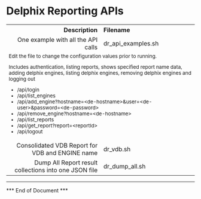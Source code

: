# Delphix Reporting APIs

<table>
  
  <tr>
   <th align="right">Description</th><th align="left">Filename</th>
  </tr>
  
  <tr>
   <td align="right">One example with all the API calls</td><td>dr_api_examples.sh </td>
  </tr>
  
  <tr>
    <td colspan=2 style="font-size:10pt;">
Edit the file to change the configuration values prior to running.

Includes authentication, listing reports, shows specified report name data, adding delphix engines, listing delphix engines, removing delphix engines and logging out 

<ul>
  <li>/api/login</li>
  <li>/api/list_engines</li>
  <li>/api/add_engine?hostname=&lt;de-hostname&gt;&user=&lt;de-user&gt;&password=&lt;de-password&gt;</li>
  <li>/api/remove_engine?hostname=&lt;de-hostname&gt;</li>
  <li>/api/list_reports</li>
  <li>/api/get_report?report=&lt;reportId&gt;</li>
  <li>/api/logout</li>
</ul>
  </td>
  </tr>
  
  <tr>
   <td align="right">Consolidated VDB Report for VDB and ENGINE name</td><td>dr_vdb.sh </td>
  </tr>
  
  <tr>
   <td align="right" width="50%">Dump All Report result collections into one JSON file</td><td>dr_dump_all.sh </td>
  </tr>
  
 </table>
 
 <hr color=teal size=3 />
  
*** End of Document ***
